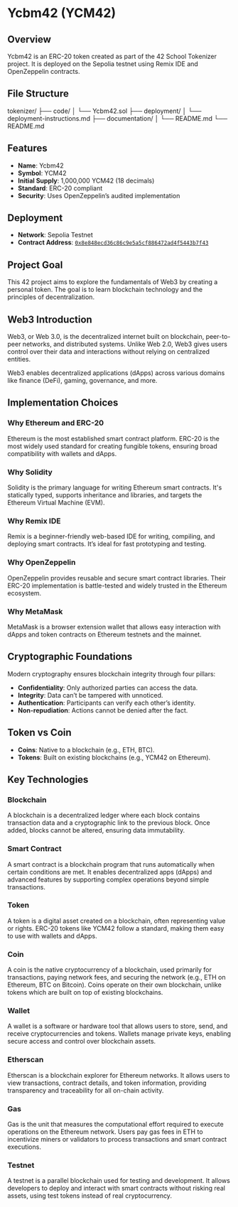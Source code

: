 # Ycbm42 (YCM42)

## Overview
Ycbm42 is an ERC-20 token created as part of the 42 School Tokenizer project. It is deployed on the Sepolia testnet using Remix IDE and OpenZeppelin contracts.

## File Structure

tokenizer/
├── code/
│ └── Ycbm42.sol
├── deployment/
│ └── deployment-instructions.md
├── documentation/
│ └── README.md
└── README.md

## Features
- **Name**: Ycbm42  
- **Symbol**: YCM42  
- **Initial Supply**: 1,000,000 YCM42 (18 decimals)  
- **Standard**: ERC-20 compliant  
- **Security**: Uses OpenZeppelin’s audited implementation

## Deployment
- **Network**: Sepolia Testnet  
- **Contract Address**: [`0x8e848ecd36c86c9e5a5cf886472ad4f5443b7f43`](https://sepolia.etherscan.io/address/0x8e848ecd36c86c9e5a5cf886472ad4f5443b7f43)

## Project Goal
This 42 project aims to explore the fundamentals of Web3 by creating a personal token. The goal is to learn blockchain technology and the principles of decentralization.

## Web3 Introduction
Web3, or Web 3.0, is the decentralized internet built on blockchain, peer-to-peer networks, and distributed systems. Unlike Web 2.0, Web3 gives users control over their data and interactions without relying on centralized entities.

Web3 enables decentralized applications (dApps) across various domains like finance (DeFi), gaming, governance, and more.

## Implementation Choices

### Why Ethereum and ERC-20
Ethereum is the most established smart contract platform. ERC-20 is the most widely used standard for creating fungible tokens, ensuring broad compatibility with wallets and dApps.

### Why Solidity
Solidity is the primary language for writing Ethereum smart contracts. It's statically typed, supports inheritance and libraries, and targets the Ethereum Virtual Machine (EVM).

### Why Remix IDE
Remix is a beginner-friendly web-based IDE for writing, compiling, and deploying smart contracts. It’s ideal for fast prototyping and testing.

### Why OpenZeppelin
OpenZeppelin provides reusable and secure smart contract libraries. Their ERC-20 implementation is battle-tested and widely trusted in the Ethereum ecosystem.

### Why MetaMask
MetaMask is a browser extension wallet that allows easy interaction with dApps and token contracts on Ethereum testnets and the mainnet.

## Cryptographic Foundations
Modern cryptography ensures blockchain integrity through four pillars:
- **Confidentiality**: Only authorized parties can access the data.
- **Integrity**: Data can’t be tampered with unnoticed.
- **Authentication**: Participants can verify each other’s identity.
- **Non-repudiation**: Actions cannot be denied after the fact.

## Token vs Coin
- **Coins**: Native to a blockchain (e.g., ETH, BTC).
- **Tokens**: Built on existing blockchains (e.g., YCM42 on Ethereum).

## Key Technologies

### Blockchain
A blockchain is a decentralized ledger where each block contains transaction data and a cryptographic link to the previous block. Once added, blocks cannot be altered, ensuring data immutability.

### Smart Contract
A smart contract is a blockchain program that runs automatically when certain conditions are met. It enables decentralized apps (dApps) and advanced features by supporting complex operations beyond simple transactions.

### Token
A token is a digital asset created on a blockchain, often representing value or rights. ERC-20 tokens like YCM42 follow a standard, making them easy to use with wallets and dApps.

### Coin 
A coin is the native cryptocurrency of a blockchain, used primarily for transactions, paying network fees, and securing the network (e.g., ETH on Ethereum, BTC on Bitcoin). Coins operate on their own blockchain, unlike tokens which are built on top of existing blockchains.

### Wallet
A wallet is a software or hardware tool that allows users to store, send, and receive cryptocurrencies and tokens. Wallets manage private keys, enabling secure access and control over blockchain assets.

### Etherscan
Etherscan is a blockchain explorer for Ethereum networks. It allows users to view transactions, contract details, and token information, providing transparency and traceability for all on-chain activity.

### Gas
Gas is the unit that measures the computational effort required to execute operations on the Ethereum network. Users pay gas fees in ETH to incentivize miners or validators to process transactions and smart contract executions.

### Testnet
A testnet is a parallel blockchain used for testing and development. It allows developers to deploy and interact with smart contracts without risking real assets, using test tokens instead of real cryptocurrency.
